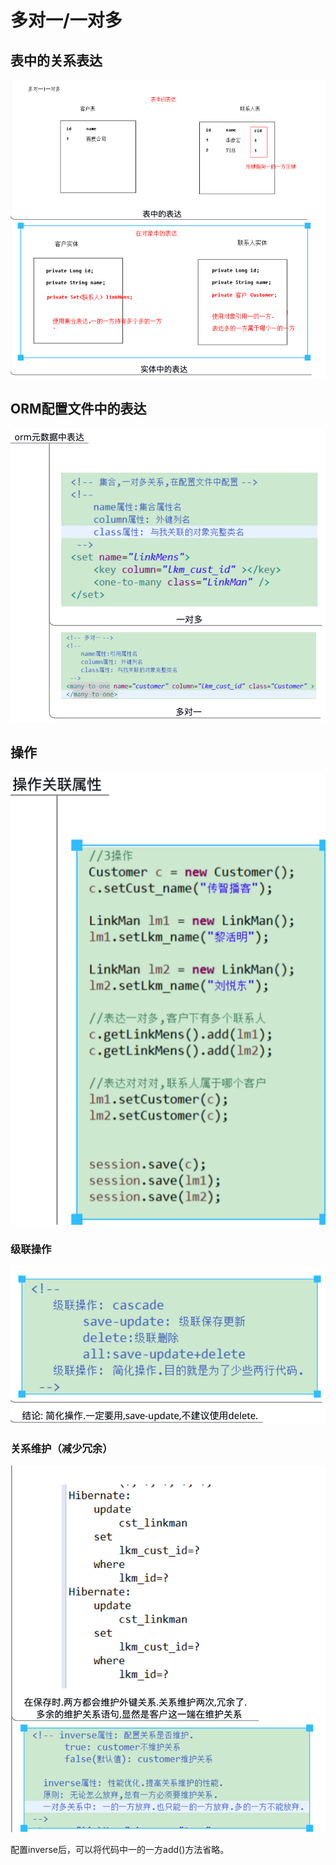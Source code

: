 # 多对一/一对多

## 表中的关系表达

![](../../../../.gitbook/assets/image%20%2853%29.png)

## ORM配置文件中的表达

![](../../../../.gitbook/assets/image%20%2882%29.png)

## 操作

![](../../../../.gitbook/assets/image%20%2847%29.png)

### 级联操作

![](../../../../.gitbook/assets/image%20%2829%29.png)

### 关系维护（减少冗余）

![](../../../../.gitbook/assets/image%20%2844%29.png)

配置inverse后，可以将代码中一的一方add\(\)方法省略。

